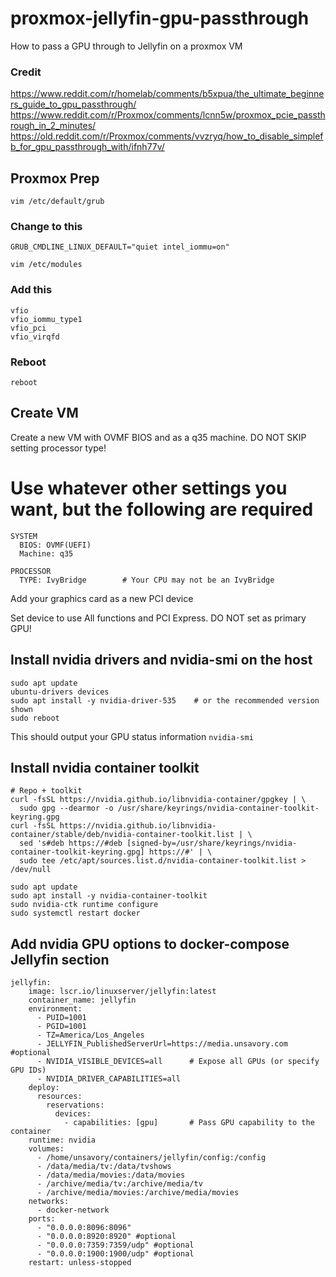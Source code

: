 # proxmox-jellyfin-gpu-passthrough
How to pass a GPU through to Jellyfin on a proxmox VM

### Credit
https://www.reddit.com/r/homelab/comments/b5xpua/the_ultimate_beginners_guide_to_gpu_passthrough/
https://www.reddit.com/r/Proxmox/comments/lcnn5w/proxmox_pcie_passthrough_in_2_minutes/
https://old.reddit.com/r/Proxmox/comments/vvzryq/how_to_disable_simplefb_for_gpu_passthrough_with/ifnh77v/

## Proxmox Prep
```vim /etc/default/grub```

### Change to this
```GRUB_CMDLINE_LINUX_DEFAULT="quiet intel_iommu=on"```

```vim /etc/modules```

### Add this
```
vfio
vfio_iommu_type1
vfio_pci
vfio_virqfd
```

### Reboot
```reboot```

## Create VM
Create a new VM with OVMF BIOS and as a q35 machine. DO NOT SKIP setting processor type!

# Use whatever other settings you want, but the following are required
```
SYSTEM
  BIOS: OVMF(UEFI)
  Machine: q35

PROCESSOR
  TYPE: IvyBridge        # Your CPU may not be an IvyBridge
```

Add your graphics card as a new PCI device

Set device to use All functions and PCI Express. DO NOT set as primary GPU!

## Install nvidia drivers and nvidia-smi on the host
```
sudo apt update
ubuntu-drivers devices
sudo apt install -y nvidia-driver-535    # or the recommended version shown
sudo reboot
```

This should output your GPU status information
```nvidia-smi```

## Install nvidia container toolkit
```
# Repo + toolkit
curl -fsSL https://nvidia.github.io/libnvidia-container/gpgkey | \
  sudo gpg --dearmor -o /usr/share/keyrings/nvidia-container-toolkit-keyring.gpg
curl -fsSL https://nvidia.github.io/libnvidia-container/stable/deb/nvidia-container-toolkit.list | \
  sed 's#deb https://#deb [signed-by=/usr/share/keyrings/nvidia-container-toolkit-keyring.gpg] https://#' | \
  sudo tee /etc/apt/sources.list.d/nvidia-container-toolkit.list > /dev/null

sudo apt update
sudo apt install -y nvidia-container-toolkit
sudo nvidia-ctk runtime configure
sudo systemctl restart docker
```

## Add nvidia GPU options to docker-compose Jellyfin section
```
jellyfin:
    image: lscr.io/linuxserver/jellyfin:latest
    container_name: jellyfin
    environment:
      - PUID=1001
      - PGID=1001
      - TZ=America/Los_Angeles
      - JELLYFIN_PublishedServerUrl=https://media.unsavory.com #optional
      - NVIDIA_VISIBLE_DEVICES=all      # Expose all GPUs (or specify GPU IDs)
      - NVIDIA_DRIVER_CAPABILITIES=all
    deploy:
      resources:
        reservations:
          devices:
            - capabilities: [gpu]       # Pass GPU capability to the container
    runtime: nvidia
    volumes:
      - /home/unsavory/containers/jellyfin/config:/config
      - /data/media/tv:/data/tvshows
      - /data/media/movies:/data/movies
      - /archive/media/tv:/archive/media/tv
      - /archive/media/movies:/archive/media/movies
    networks:
      - docker-network
    ports:
      - "0.0.0.0:8096:8096"
      - "0.0.0.0:8920:8920" #optional
      - "0.0.0.0:7359:7359/udp" #optional
      - "0.0.0.0:1900:1900/udp" #optional
    restart: unless-stopped
```

